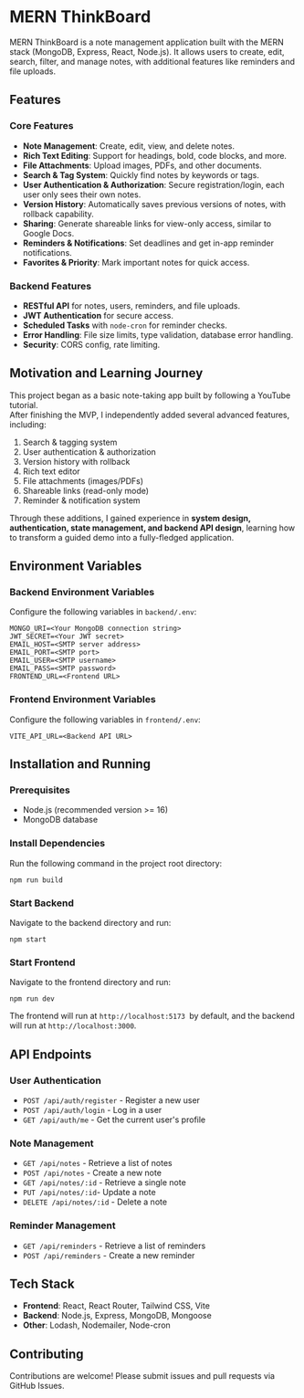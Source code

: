 # MERN ThinkBoard

MERN ThinkBoard is a note management application built with the MERN stack (MongoDB, Express, React, Node.js). It allows users to create, edit, search, filter, and manage notes, with additional features like reminders and file uploads.
## Features

### Core Features
- **Note Management**: Create, edit, view, and delete notes.
- **Rich Text Editing**: Support for headings, bold, code blocks, and more.
- **File Attachments**: Upload images, PDFs, and other documents.
- **Search & Tag System**: Quickly find notes by keywords or tags.
- **User Authentication & Authorization**: Secure registration/login, each user only sees their own notes.
- **Version History**: Automatically saves previous versions of notes, with rollback capability.
- **Sharing**: Generate shareable links for view-only access, similar to Google Docs.
- **Reminders & Notifications**: Set deadlines and get in-app reminder notifications.
- **Favorites & Priority**: Mark important notes for quick access.

### Backend Features
- **RESTful API** for notes, users, reminders, and file uploads.
- **JWT Authentication** for secure access.
- **Scheduled Tasks** with `node-cron` for reminder checks.
- **Error Handling**: File size limits, type validation, database error handling.
- **Security**: CORS config, rate limiting.

## Motivation and Learning Journey

This project began as a basic note-taking app built by following a YouTube tutorial.  
After finishing the MVP, I independently added several advanced features, including:

1. Search & tagging system  
2. User authentication & authorization  
3. Version history with rollback  
4. Rich text editor  
5. File attachments (images/PDFs)  
6. Shareable links (read-only mode)  
7. Reminder & notification system  

Through these additions, I gained experience in **system design, authentication, state management, and backend API design**, learning how to transform a guided demo into a fully-fledged application.

## Environment Variables

### Backend Environment Variables
Configure the following variables in `backend/.env`:
```env
MONGO_URI=<Your MongoDB connection string>
JWT_SECRET=<Your JWT secret>
EMAIL_HOST=<SMTP server address>
EMAIL_PORT=<SMTP port>
EMAIL_USER=<SMTP username>
EMAIL_PASS=<SMTP password>
FRONTEND_URL=<Frontend URL>
```

### Frontend Environment Variables
Configure the following variables in `frontend/.env`:
```env
VITE_API_URL=<Backend API URL>
```
## Installation and Running
### Prerequisites
- Node.js (recommended version >= 16)
- MongoDB database
### Install Dependencies
Run the following command in the project root directory:

```
npm run build
```
### Start Backend
Navigate to the backend directory and run:
```
npm start
```
### Start Frontend
Navigate to the frontend directory and run:
```
npm run dev
```
The frontend will run at `http://localhost:5173 `by default, and the backend will run at `http://localhost:3000`.

## API Endpoints
### User Authentication
- `POST /api/auth/register` - Register a new user
- `POST /api/auth/login` - Log in a user
- `GET /api/auth/me` - Get the current user's profile
### Note Management
- `GET /api/notes` - Retrieve a list of notes
- `POST /api/notes` - Create a new note
- `GET /api/notes/:id` - Retrieve a single note
- `PUT /api/notes/:id`- Update a note
- `DELETE /api/notes/:id` - Delete a note
### Reminder Management
- `GET /api/reminders` - Retrieve a list of reminders
- `POST /api/reminders` - Create a new reminder
## Tech Stack
- **Frontend**: React, React Router, Tailwind CSS, Vite
- **Backend**: Node.js, Express, MongoDB, Mongoose
- **Other**: Lodash, Nodemailer, Node-cron
## Contributing
Contributions are welcome! Please submit issues and pull requests via GitHub Issues.